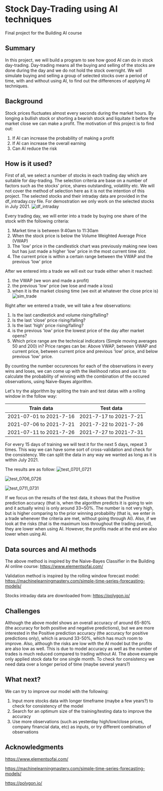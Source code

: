 # Stock Day-Trading using AI techniques

Final project for the Building AI course

## Summary

In this project, we will build a program to see how good AI can do in stock day-trading. Day-trading means all the buying and selling of the stocks are done during the day and we do not hold the stock overnight. We will simulate buying and selling a group of selected stocks over a period of time, with and without using AI, to find out the differences of applying AI techniques.

## Background

Stock prices fluctuates almost every seconds during the market hours. By longing a bullish stock or shorting a bearish stock and liquitate it before the market close we can make a profit. The motivation of this project is to find out:
1. If AI can increase the probability of making a profit
2. If AI can increase the overall earning
3. Can AI reduce the risk

## How is it used?

First of all, we select a number of stocks in each trading day which are suitable for day-trading. The selection criteria are base on a number of factors such as the stocks' price, shares outstanding, volatility etc. We will not cover the method of selection here as it is not the intention of this project. The selected stocks and their intraday data are provided in the df_intraday.csv file. For demostration we only work on the selected stocks in July 2021.
![df_intraday](https://user-images.githubusercontent.com/125923909/222553707-59eb7d9a-0a3b-4243-bcaf-904587067bd1.jpg)

Every trading day, we will enter into a trade by buying one share of the stock with the following criteria:
1. Market time is between 9:40am to 11:30am
2. When the stock price is below the Volume Weighted Average Price (VWAP)
3. The 'low' price in the candlestick chart was previously making new lows but has just made a higher 'low' price in the most current time slot.
4. The current price is within a certain range between the VWAP and the previous 'low' price

After we entered into a trade we will exit our trade either when it reached:
1. the VWAP (we won and made a profit)
2. the previous 'low' price (we lose and made a loss)
3. when it is the market closing time (we exit at whatever the close price is)
![sim_trade](https://user-images.githubusercontent.com/125923909/222557417-8c3586b9-2893-4c9b-8836-66f0058fa5da.jpg)

Right after we entered a trade, we will take a few observations:
1. Is the last candlestick and volume rising/falling?
2. Is the last 'close' price rising/falling?
3. Is the last 'high' price rising/falling?
4. is the previous 'low' price the lowest price of the day after market opens?
5. Which price range are the technical indicators (Simple moving averages 50 and 200) in? Price ranges can be: Above VWAP, between VWAP and current price, between current price and previous 'low' price, and below previous 'low' price.

By counting the number occurences for each of the observations in every wins and loses, we can come up with the likelihood ratios and use it to calculate the probability of winning with the combination of the occured observations, using Naive-Bayes algorithm.

Let's try the algorithm by spliting the train and test datas with a rolling window in the follow way:

|Train data                          |Test data                           |
|------------------------------------|------------------------------------|
|2021-07-01 to 2021-7-16             |2021-7-17 to 2021-7-21              |
|2021-07-06 to 2021-7-21             |2021-7-22 to 2021-7-26              |
|2021-07-11 to 2021-7-26             |2021-7-27 to 2021-7-31              |

For every 15 days of training we will test it for the next 5 days, repeat 3 times. This way we can have some sort of cross-validation and check for the consistency.
We can split the data in any way we wanted as long as it is within July 2021.

The results are as follow:
![test_0701_0721](https://user-images.githubusercontent.com/125923909/222568976-8d5baed8-2c9f-48f8-999c-8a8e8deee6d3.jpg)

![test_0706_0726](https://user-images.githubusercontent.com/125923909/222569000-66eef1c1-0796-485b-a3bd-fb48456aa2ca.jpg)

![test_0711_0731](https://user-images.githubusercontent.com/125923909/222569019-6d0fb891-e806-4b91-a55f-71aa97c45fa7.jpg)

If we focus on the results of the test data, it shows that the Positive prediction accuracy (that is, when the algorithm predicts it is going to win and it actually wins) is only around 33~50%. The number is not very high, but is higher comparing to the prior winning probability (that is, we enter in a trade whenever the criteria are met, without going through AI). Also, if we look at the risks (that is the maximum loss throughout the trading period), they are lower when using AI. However, the profits made at the end are also lower when using AI.

## Data sources and AI methods

The above method is inspired by the Naive-Bayes Classifier in the Building AI online course:
https://www.elementsofai.com/

Validation method is inspired by the rolling window forecast model:
https://machinelearningmastery.com/simple-time-series-forecasting-models/

Stocks intraday data are downloaded from:
https://polygon.io/

## Challenges

Although the above model shows an overall accuracy of around 65-80% (the accuracy for both positive and negative predictions), but we are more interested in the Positive prediction accuracy (the accuracy for positive predictions only), which is around 33-50%, which has much room to improve.
Also, although the risks are low with the AI model but the profits are also low as well. This is due to model accuracy as well as the number of trades is much reduced compared to trading without AI.
The above example only applied stock data for one single month. To check for consistency we need data over a longer period of time (maybe several years?)

## What next?

We can try to improve our model with the following:
1. Input more stocks data with longer timeframe (maybe a few years?) to check for consistency of the model
2. Search for an optimum size of the training/testing data to improve the accuracy
3. Use more observations (such as yesterday high/low/close prices, company financial data, etc) as inputs, or try different combination of observations


## Acknowledgments

https://www.elementsofai.com/

https://machinelearningmastery.com/simple-time-series-forecasting-models/

https://polygon.io/
